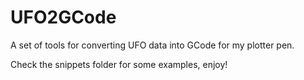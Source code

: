 # UFO2GCode

A set of tools for converting UFO data into GCode for my plotter pen.

Check the snippets folder for some examples, enjoy!
